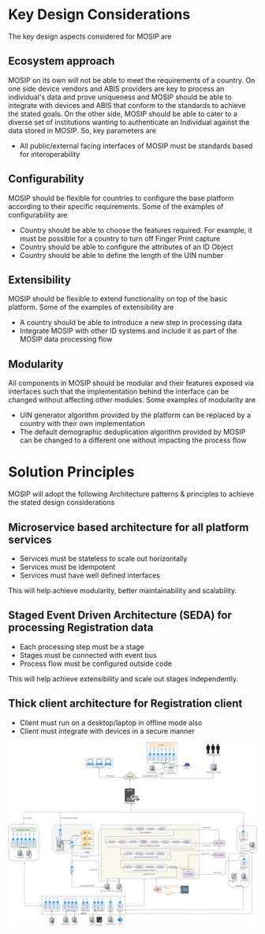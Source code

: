 # Key Design Considerations
The key design aspects considered for MOSIP are

## Ecosystem approach
MOSIP on its own will not be able to meet the requirements of a country. On one side device vendors and ABIS providers are key to process an individual's data and prove uniqueness and MOSIP should be able to integrate with devices and ABIS that conform to the standards to achieve the stated goals. On the other side, MOSIP should be able to cater to a diverse set of institutions wanting to authenticate an Individual against the data stored in MOSIP.
So, key parameters are
* All public/external facing interfaces of MOSIP must be standards based for interoperability

## Configurability
MOSIP should be flexible for countries to configure the base platform according to their specific requirements. Some of the examples of configurability are
* Country should be able to choose the features required. For example, it must be possible for a country to turn off Finger Print capture
* Country should be able to configure the attributes of an ID Object
* Country should be able to define the length of the UIN number

## Extensibility
MOSIP should be flexible to extend functionality on top of the basic platform. Some of the examples of extensibility are
* A country should be able to introduce a new step in processing data
* Integrate MOSIP with other ID systems and include it as part of the MOSIP data processing flow

## Modularity
All components in MOSIP should be modular and their features exposed via interfaces such that the implementation behind the interface can be changed without affecting other modules. Some examples of modularity are
* UIN generator algorithm provided by the platform can be replaced by a country with their own implementation
* The default demographic deduplication algorithm provided by MOSIP can be changed to a different one without impacting the process flow

# Solution Principles
MOSIP will adopt the following Architecture patterns & principles to achieve the stated design considerations

## Microservice based architecture for all platform services
* Services must be stateless to scale out horizontally
* Services must be idempotent
* Services must have well defined interfaces

This will help achieve modularity, better maintainability and scalability.

## Staged Event Driven Architecture (SEDA) for processing Registration data
* Each processing step must be a stage
* Stages must be connected with event bus
* Process flow must be configured outside code

This will help achieve extensibility and scale out stages independently.

## Thick client architecture for Registration client
* Client must run on a desktop/laptop in offline mode also
* Client must integrate with devices in a secure manner


![Logical Architecture](_images/arch_diagrams/MOSIP_logical_architecture_v0.1.png)